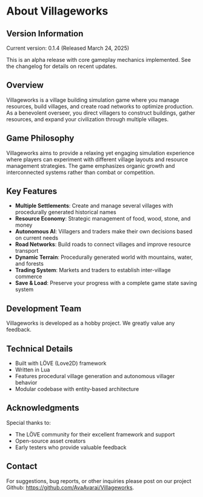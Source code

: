 # About Villageworks

## Version Information

Current version: 0.1.4 (Released March 24, 2025)

This is an alpha release with core gameplay mechanics implemented. See the changelog for details on recent updates.

## Overview

Villageworks is a village building simulation game where you manage resources, build villages, and create road networks to optimize production. As a benevolent overseer, you direct villagers to construct buildings, gather resources, and expand your civilization through multiple villages.

## Game Philosophy

Villageworks aims to provide a relaxing yet engaging simulation experience where players can experiment with different village layouts and resource management strategies. The game emphasizes organic growth and interconnected systems rather than combat or competition.

## Key Features

- **Multiple Settlements**: Create and manage several villages with procedurally generated historical names
- **Resource Economy**: Strategic management of food, wood, stone, and money
- **Autonomous AI**: Villagers and traders make their own decisions based on current needs
- **Road Networks**: Build roads to connect villages and improve resource transport
- **Dynamic Terrain**: Procedurally generated world with mountains, water, and forests
- **Trading System**: Markets and traders to establish inter-village commerce
- **Save & Load**: Preserve your progress with a complete game state saving system

## Development Team

Villageworks is developed as a hobby project. We greatly value any feedback.

## Technical Details

- Built with LÖVE (Love2D) framework
- Written in Lua
- Features procedural village generation and autonomous villager behavior
- Modular codebase with entity-based architecture

## Acknowledgments

Special thanks to:

- The LÖVE community for their excellent framework and support
- Open-source asset creators
- Early testers who provide valuable feedback

## Contact

For suggestions, bug reports, or other inquiries please post on our project Github: <https://github.com/AvaAvarai/Villageworks>.
